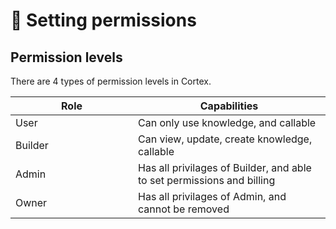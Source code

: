 # 📝 Setting permissions

## Permission levels

There are 4 types of permission levels in Cortex.

<table><thead><tr><th width="180">Role</th><th>Capabilities</th></tr></thead><tbody><tr><td>User</td><td>Can only use knowledge, and callable</td></tr><tr><td>Builder</td><td>Can view, update, create knowledge, callable</td></tr><tr><td>Admin</td><td>Has all privilages of Builder, and able to set permissions and billing</td></tr><tr><td>Owner</td><td>Has all privilages of Admin, and cannot be removed</td></tr></tbody></table>
